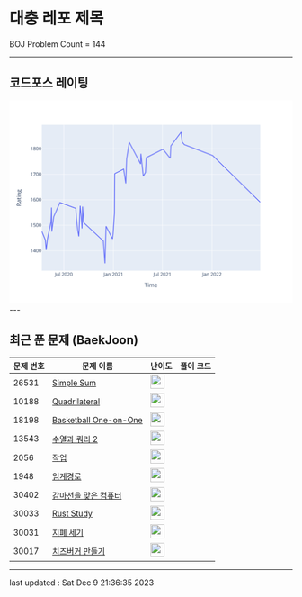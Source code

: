 # 대충 레포 제목

BOJ Problem Count = 144

---

## 코드포스 레이팅
[![Rating Graph](./cfStats.svg)](https://github.com/ingyu1008/Algorithm-Problem-Solving/blob/master/cfStats.html)---

## 최근 푼 문제 (BaekJoon)
| 문제 번호 | 문제 이름 | 난이도 | 풀이 코드 |
| --- | --- | --- | --- |
| 26531 | [Simple Sum](https://www.acmicpc.net/problem/26531) | <img height="25px" width="25px=" src="https://static.solved.ac/tier_small/2.svg"/> |  |
| 10188 | [Quadrilateral](https://www.acmicpc.net/problem/10188) | <img height="25px" width="25px=" src="https://static.solved.ac/tier_small/2.svg"/> |  |
| 18198 | [Basketball One-on-One](https://www.acmicpc.net/problem/18198) | <img height="25px" width="25px=" src="https://static.solved.ac/tier_small/2.svg"/> |  |
| 13543 | [수열과 쿼리 2](https://www.acmicpc.net/problem/13543) | <img height="25px" width="25px=" src="https://static.solved.ac/tier_small/24.svg"/> |  |
| 2056 | [작업](https://www.acmicpc.net/problem/2056) | <img height="25px" width="25px=" src="https://static.solved.ac/tier_small/12.svg"/> |  |
| 1948 | [임계경로](https://www.acmicpc.net/problem/1948) | <img height="25px" width="25px=" src="https://static.solved.ac/tier_small/16.svg"/> |  |
| 30402 | [감마선을 맞은 컴퓨터](https://www.acmicpc.net/problem/30402) | <img height="25px" width="25px=" src="https://static.solved.ac/tier_small/2.svg"/> |  |
| 30033 | [Rust Study](https://www.acmicpc.net/problem/30033) | <img height="25px" width="25px=" src="https://static.solved.ac/tier_small/2.svg"/> |  |
| 30031 | [지폐 세기](https://www.acmicpc.net/problem/30031) | <img height="25px" width="25px=" src="https://static.solved.ac/tier_small/2.svg"/> |  |
| 30017 | [치즈버거 만들기](https://www.acmicpc.net/problem/30017) | <img height="25px" width="25px=" src="https://static.solved.ac/tier_small/2.svg"/> |  |


---

last updated : Sat Dec  9 21:36:35 2023

